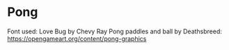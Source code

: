 # Pong
Font used: Love Bug by Chevy Ray
Pong paddles and ball by Deathsbreed: https://opengameart.org/content/pong-graphics